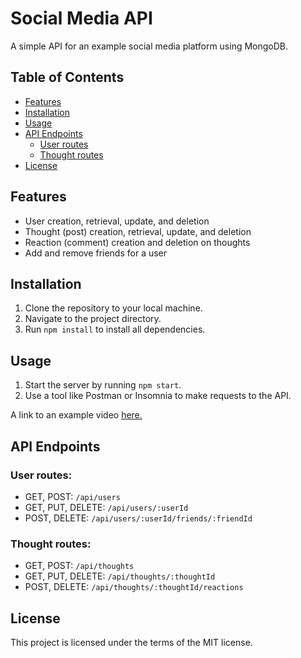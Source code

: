 # Social Media API

A simple API for an example social media platform using MongoDB.

## Table of Contents
- [Features](#features)
- [Installation](#installation)
- [Usage](#usage)
- [API Endpoints](#api-endpoints)
    - [User routes](#user-routes)
    - [Thought routes](#thought-routes)
- [License](#license)

## Features

- User creation, retrieval, update, and deletion
- Thought (post) creation, retrieval, update, and deletion
- Reaction (comment) creation and deletion on thoughts
- Add and remove friends for a user

## Installation

1. Clone the repository to your local machine.
2. Navigate to the project directory.
3. Run `npm install` to install all dependencies.

## Usage

1. Start the server by running `npm start`.
2. Use a tool like Postman or Insomnia to make requests to the API.

A link to an example video [here.](https://drive.google.com/file/d/1xOo1o0_sYLsOvcv6H2GHixtk1K18DlJW/view?usp=sharing)

## API Endpoints

### User routes:

- GET, POST: `/api/users`
- GET, PUT, DELETE: `/api/users/:userId`
- POST, DELETE: `/api/users/:userId/friends/:friendId`

### Thought routes:

- GET, POST: `/api/thoughts`
- GET, PUT, DELETE: `/api/thoughts/:thoughtId`
- POST, DELETE: `/api/thoughts/:thoughtId/reactions`

## License

This project is licensed under the terms of the MIT license.
